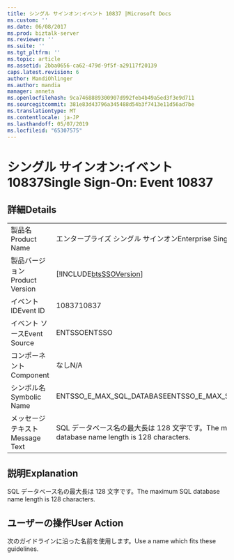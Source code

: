 ```yaml
---
title: シングル サインオン:イベント 10837 |Microsoft Docs
ms.custom: ''
ms.date: 06/08/2017
ms.prod: biztalk-server
ms.reviewer: ''
ms.suite: ''
ms.tgt_pltfrm: ''
ms.topic: article
ms.assetid: 2bba0656-ca62-479d-9f5f-a29117f20139
caps.latest.revision: 6
author: MandiOhlinger
ms.author: mandia
manager: anneta
ms.openlocfilehash: 9ca7468889300907d992feb4b49a5ed3f3e9d711
ms.sourcegitcommit: 381e83d43796a345488d54b3f7413e11d56ad7be
ms.translationtype: MT
ms.contentlocale: ja-JP
ms.lasthandoff: 05/07/2019
ms.locfileid: "65307575"
---
```

# <a name="single-sign-on-event-10837"></a><span data-ttu-id="c3439-102">シングル サインオン:イベント 10837</span><span class="sxs-lookup"><span data-stu-id="c3439-102">Single Sign-On: Event 10837</span></span>
## <a name="details"></a><span data-ttu-id="c3439-103">詳細</span><span class="sxs-lookup"><span data-stu-id="c3439-103">Details</span></span>  
  
|                 |                                                            |
|-----------------|------------------------------------------------------------|
|  <span data-ttu-id="c3439-104">製品名</span><span class="sxs-lookup"><span data-stu-id="c3439-104">Product Name</span></span>   |                 <span data-ttu-id="c3439-105">エンタープライズ シングル サインオン</span><span class="sxs-lookup"><span data-stu-id="c3439-105">Enterprise Single Sign-On</span></span>                  |
| <span data-ttu-id="c3439-106">製品バージョン</span><span class="sxs-lookup"><span data-stu-id="c3439-106">Product Version</span></span> | [!INCLUDE[btsSSOVersion](../includes/btsssoversion-md.md)] |
|    <span data-ttu-id="c3439-107">イベント ID</span><span class="sxs-lookup"><span data-stu-id="c3439-107">Event ID</span></span>     |                           <span data-ttu-id="c3439-108">10837</span><span class="sxs-lookup"><span data-stu-id="c3439-108">10837</span></span>                            |
|  <span data-ttu-id="c3439-109">イベント ソース</span><span class="sxs-lookup"><span data-stu-id="c3439-109">Event Source</span></span>   |                           <span data-ttu-id="c3439-110">ENTSSO</span><span class="sxs-lookup"><span data-stu-id="c3439-110">ENTSSO</span></span>                           |
|    <span data-ttu-id="c3439-111">コンポーネント</span><span class="sxs-lookup"><span data-stu-id="c3439-111">Component</span></span>    |                            <span data-ttu-id="c3439-112">なし</span><span class="sxs-lookup"><span data-stu-id="c3439-112">N/A</span></span>                             |
|  <span data-ttu-id="c3439-113">シンボル名</span><span class="sxs-lookup"><span data-stu-id="c3439-113">Symbolic Name</span></span>  |                 <span data-ttu-id="c3439-114">ENTSSO_E_MAX_SQL_DATABASE</span><span class="sxs-lookup"><span data-stu-id="c3439-114">ENTSSO_E_MAX_SQL_DATABASE</span></span>                  |
|  <span data-ttu-id="c3439-115">メッセージ テキスト</span><span class="sxs-lookup"><span data-stu-id="c3439-115">Message Text</span></span>   |  <span data-ttu-id="c3439-116">SQL データベース名の最大長は 128 文字です。</span><span class="sxs-lookup"><span data-stu-id="c3439-116">The maximum SQL database name length is 128 characters.</span></span>   |
  
## <a name="explanation"></a><span data-ttu-id="c3439-117">説明</span><span class="sxs-lookup"><span data-stu-id="c3439-117">Explanation</span></span>  
 <span data-ttu-id="c3439-118">SQL データベース名の最大長は 128 文字です。</span><span class="sxs-lookup"><span data-stu-id="c3439-118">The maximum SQL database name length is 128 characters.</span></span>  
  
## <a name="user-action"></a><span data-ttu-id="c3439-119">ユーザーの操作</span><span class="sxs-lookup"><span data-stu-id="c3439-119">User Action</span></span>  
 <span data-ttu-id="c3439-120">次のガイドラインに沿った名前を使用します。</span><span class="sxs-lookup"><span data-stu-id="c3439-120">Use a name which fits these guidelines.</span></span>